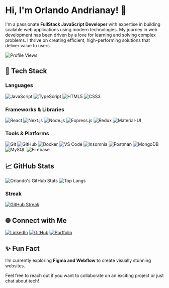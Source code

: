 # Hi, I'm Orlando Andrianay! 👋

I'm a passionate **FullStack JavaScript Developer** with expertise in building scalable web applications using modern technologies. My journey in web development has been driven by a love for learning and solving complex problems. I thrive on creating efficient, high-performing solutions that deliver value to users.

![Profile Views](https://komarev.com/ghpvc/?username=Orlando0309&color=blue)

## 🚀 Tech Stack

### **Languages**
![JavaScript](https://img.shields.io/badge/-JavaScript-F7DF1E?style=flat-square&logo=javascript&logoColor=black)
![TypeScript](https://img.shields.io/badge/-TypeScript-3178C6?style=flat-square&logo=typescript&logoColor=white)
![HTML5](https://img.shields.io/badge/-HTML5-E34F26?style=flat-square&logo=html5&logoColor=white)
![CSS3](https://img.shields.io/badge/-CSS3-1572B6?style=flat-square&logo=css3)

### **Frameworks & Libraries**
![React](https://img.shields.io/badge/-React-61DAFB?style=flat-square&logo=react&logoColor=black)
![Next.js](https://img.shields.io/badge/-Next.js-000000?style=flat-square&logo=next.js&logoColor=white)
![Node.js](https://img.shields.io/badge/-Node.js-339933?style=flat-square&logo=node.js&logoColor=white)
![Express.js](https://img.shields.io/badge/-Express.js-000000?style=flat-square&logo=express&logoColor=white)
![Redux](https://img.shields.io/badge/-Redux-764ABC?style=flat-square&logo=redux&logoColor=white)
![Material-UI](https://img.shields.io/badge/-Material_UI-0081CB?style=flat-square&logo=material-ui&logoColor=white)

### **Tools & Platforms**
![Git](https://img.shields.io/badge/-Git-F05032?style=flat-square&logo=git&logoColor=white)
![GitHub](https://img.shields.io/badge/-GitHub-181717?style=flat-square&logo=github)
![Docker](https://img.shields.io/badge/-Docker-2496ED?style=flat-square&logo=docker&logoColor=white)
![VS Code](https://img.shields.io/badge/-VS_Code-007ACC?style=flat-square&logo=visual-studio-code&logoColor=white)
![Insomnia](https://img.shields.io/badge/-Insomnia-4000BF?style=flat-square&logo=insomnia&logoColor=white)
![Postman](https://img.shields.io/badge/-Postman-FF6C37?style=flat-square&logo=postman&logoColor=white)
![MongoDB](https://img.shields.io/badge/-MongoDB-47A248?style=flat-square&logo=mongodb&logoColor=white)
![MySQL](https://img.shields.io/badge/-MySQL-4479A1?style=flat-square&logo=mysql&logoColor=white)
![Firebase](https://img.shields.io/badge/-Firebase-FFCA28?style=flat-square&logo=firebase&logoColor=black)

## 📈 GitHub Stats

![Orlando's GitHub Stats](https://github-readme-stats.vercel.app/api?username=Orlando0309&show_icons=true&theme=radical)
![Top Langs](https://github-readme-stats.vercel.app/api/top-langs/?username=Orlando0309&layout=compact&theme=radical)

### **Streak**
[![GitHub Streak](https://streak-stats.demolab.com?user=Orlando0309&theme=radical&hide_border=true&date_format=M%20j%5B%2C%20Y%5D)](https://git.io/streak-stats)

## 🌐 Connect with Me

[![LinkedIn](https://img.shields.io/badge/-LinkedIn-0077B5?style=flat-square&logo=linkedin&logoColor=white)](https://www.linkedin.com/in/miarintsoa-orlando-andrianay-621553252/)
[![GitHub](https://img.shields.io/badge/-GitHub-181717?style=flat-square&logo=github&logoColor=white)](https://github.com/Orlando0309)
[![Portfolio](https://img.shields.io/badge/-Portfolio-000000?style=flat-square&logo=vercel&logoColor=white)](https://andrianayorllando.wixstudio.io/portfolio)

## ✨ Fun Fact

I’m currently exploring **Figma and Webflow** to create visually stunning websites.

Feel free to reach out if you want to collaborate on an exciting project or just chat about tech!
